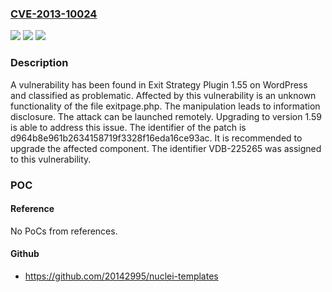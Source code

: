 ### [CVE-2013-10024](https://cve.mitre.org/cgi-bin/cvename.cgi?name=CVE-2013-10024)
![](https://img.shields.io/static/v1?label=Product&message=Exit%20Strategy%20Plugin&color=blue)
![](https://img.shields.io/static/v1?label=Version&message=%3D%201.55%20&color=brighgreen)
![](https://img.shields.io/static/v1?label=Vulnerability&message=CWE-200%20Information%20Disclosure&color=brighgreen)

### Description

A vulnerability has been found in Exit Strategy Plugin 1.55 on WordPress and classified as problematic. Affected by this vulnerability is an unknown functionality of the file exitpage.php. The manipulation leads to information disclosure. The attack can be launched remotely. Upgrading to version 1.59 is able to address this issue. The identifier of the patch is d964b8e961b2634158719f3328f16eda16ce93ac. It is recommended to upgrade the affected component. The identifier VDB-225265 was assigned to this vulnerability.

### POC

#### Reference
No PoCs from references.

#### Github
- https://github.com/20142995/nuclei-templates

